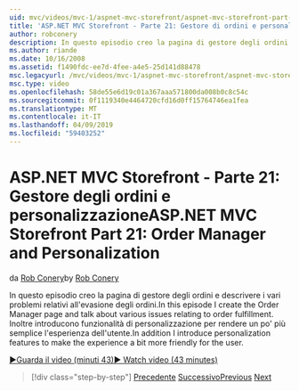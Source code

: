 ```yaml
---
uid: mvc/videos/mvc-1/aspnet-mvc-storefront/aspnet-mvc-storefront-part-21-order-manager-and-personalization
title: 'ASP.NET MVC Storefront - Parte 21: Gestore di ordini e personalizzazione | Microsoft Docs'
author: robconery
description: In questo episodio creo la pagina di gestore degli ordini e descrivere i vari problemi relativi all'evasione degli ordini. Presenterò inoltre la funzionalità di personalizzazione...
ms.author: riande
ms.date: 10/16/2008
ms.assetid: f1490fdc-ee7d-4fee-a4e5-25d141d88478
msc.legacyurl: /mvc/videos/mvc-1/aspnet-mvc-storefront/aspnet-mvc-storefront-part-21-order-manager-and-personalization
msc.type: video
ms.openlocfilehash: 58de55e6d19c01a367aaa571800da008b0c8c54c
ms.sourcegitcommit: 0f1119340e4464720cfd16d0ff15764746ea1fea
ms.translationtype: MT
ms.contentlocale: it-IT
ms.lasthandoff: 04/09/2019
ms.locfileid: "59403252"
---
```

# <a name="aspnet-mvc-storefront-part-21-order-manager-and-personalization"></a><span data-ttu-id="bc548-104">ASP.NET MVC Storefront - Parte 21: Gestore degli ordini e personalizzazione</span><span class="sxs-lookup"><span data-stu-id="bc548-104">ASP.NET MVC Storefront Part 21: Order Manager and Personalization</span></span>

<span data-ttu-id="bc548-105">da [Rob Conery](https://github.com/robconery)</span><span class="sxs-lookup"><span data-stu-id="bc548-105">by [Rob Conery](https://github.com/robconery)</span></span>

<span data-ttu-id="bc548-106">In questo episodio creo la pagina di gestore degli ordini e descrivere i vari problemi relativi all'evasione degli ordini.</span><span class="sxs-lookup"><span data-stu-id="bc548-106">In this episode I create the Order Manager page and talk about various issues relating to order fulfillment.</span></span> <span data-ttu-id="bc548-107">Inoltre introducono funzionalità di personalizzazione per rendere un po' più semplice l'esperienza dell'utente.</span><span class="sxs-lookup"><span data-stu-id="bc548-107">In addition I introduce personalization features to make the experience a bit more friendly for the user.</span></span>

[<span data-ttu-id="bc548-108">&#9654;Guarda il video (minuti 43)</span><span class="sxs-lookup"><span data-stu-id="bc548-108">&#9654; Watch video (43 minutes)</span></span>](https://channel9.msdn.com/Blogs/ASP-NET-Site-Videos/aspnet-mvc-storefront-part-21-order-manager-and-personalization)

> [!div class="step-by-step"]
> <span data-ttu-id="bc548-109">[Precedente](aspnet-mvc-storefront-part-20-logging.md)
> [Successivo](aspnet-mvc-storefront-part-22-restructuring-rerouting-and-paypal.md)</span><span class="sxs-lookup"><span data-stu-id="bc548-109">[Previous](aspnet-mvc-storefront-part-20-logging.md)
[Next](aspnet-mvc-storefront-part-22-restructuring-rerouting-and-paypal.md)</span></span>
